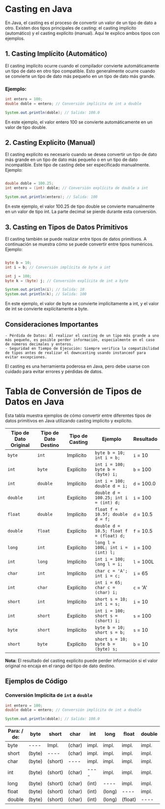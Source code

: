 # Casting en Java

En Java, el casting es el proceso de convertir un valor de un tipo de dato a otro. Existen dos tipos principales de casting: el casting implícito (automático) y el casting explícito (manual). Aquí te explico ambos tipos con ejemplos.

## 1. Casting Implícito (Automático)

El casting implícito ocurre cuando el compilador convierte automáticamente un tipo de dato en otro tipo compatible. Esto generalmente ocurre cuando se convierte un tipo de dato más pequeño en un tipo de dato más grande.

### Ejemplo:

```java
int entero = 100;
double doble = entero; // Conversión implícita de int a double

System.out.println(doble); // Salida: 100.0
```

En este ejemplo, el valor entero 100 se convierte automáticamente en un valor de tipo double.

## 2. Casting Explícito (Manual)

El casting explícito es necesario cuando se desea convertir un tipo de dato más grande en un tipo de dato más pequeño o en un tipo de dato incompatible. Este tipo de casting debe ser especificado manualmente.
Ejemplo:

```java

double doble = 100.25;
int entero = (int) doble; // Conversión explícita de double a int

System.out.println(entero); // Salida: 100
```

En este ejemplo, el valor 100.25 de tipo double se convierte manualmente en un valor de tipo int. La parte decimal se pierde durante esta conversión.

## 3. Casting en Tipos de Datos Primitivos

El casting también se puede realizar entre tipos de datos primitivos. A continuación se muestra cómo se puede convertir entre tipos numéricos.
Ejemplo:

```java

byte b = 10;
int i = b; // Conversión implícita de byte a int

int j = 100;
byte k = (byte) j; // Conversión explícita de int a byte

System.out.println(i); // Salida: 10
System.out.println(k); // Salida: 100
```

En este ejemplo, el valor de byte se convierte implícitamente a int, y el valor de int se convierte explícitamente a byte.

## Consideraciones Importantes

    - Pérdida de Datos: Al realizar el casting de un tipo más grande a uno más pequeño, es posible perder información, especialmente en el caso de números decimales y enteros.
    - Seguridad en Tiempo de Ejecución: Siempre verifica la compatibilidad de tipos antes de realizar el downcasting usando instanceof para evitar excepciones.

El casting es una herramienta poderosa en Java, pero debe usarse con cuidado para evitar errores y pérdidas de datos.

# Tabla de Conversión de Tipos de Datos en Java

Esta tabla muestra ejemplos de cómo convertir entre diferentes tipos de datos primitivos en Java utilizando casting implícito y explícito.

| Tipo de Dato Original | Tipo de Dato Destino | Tipo de Casting     | Ejemplo                                                      | Resultado         |
|-----------------------|----------------------|---------------------|--------------------------------------------------------------|-------------------|
| `byte`                | `int`                | Implícito           | `byte b = 10; int i = b;`                                     | `i` = 10          |
| `int`                 | `byte`               | Explícito           | `int i = 100; byte b = (byte) i;`                             | `b` = 100         |
| `int`                 | `double`             | Implícito           | `int i = 100; double d = i;`                                  | `d` = 100.0       |
| `double`              | `int`                | Explícito           | `double d = 100.25; int i = (int) d;`                         | `i` = 100         |
| `float`               | `double`             | Implícito           | `float f = 10.5f; double d = f;`                              | `d` = 10.5        |
| `double`              | `float`              | Explícito           | `double d = 10.5; float f = (float) d;`                       | `f` = 10.5        |
| `long`                | `int`                | Explícito           | `long l = 100L; int i = (int) l;`                             | `i` = 100         |
| `int`                 | `long`               | Implícito           | `int i = 100; long l = i;`                                    | `l` = 100L        |
| `char`                | `int`                | Implícito           | `char c = 'A'; int i = c;`                                    | `i` = 65          |
| `int`                 | `char`               | Explícito           | `int i = 65; char c = (char) i;`                              | `c` = 'A'         |
| `short`               | `int`                | Implícito           | `short s = 10; int i = s;`                                    | `i` = 10          |
| `int`                 | `short`              | Explícito           | `int i = 100; short s = (short) i;`                           | `s` = 100         |
| `byte`                | `short`              | Implícito           | `byte b = 10; short s = b;`                                   | `s` = 10          |
| `short`               | `byte`               | Explícito           | `short s = 10; byte b = (byte) s;`                            | `b` = 10          |

**Nota:** El resultado del casting explícito puede perder información si el valor original no encaja en el rango del tipo de dato destino.

## Ejemplos de Código

### Conversión Implícita de `int` a `double`

```java
int entero = 100;
double doble = entero; // Conversión implícita de int a double

System.out.println(doble); // Salida: 100.0
```
| Para: / de:  |  byte  |  short  |  char  |  int  | long   |  float  | double |
|--------|--------|---------|--------|-------|--------|---------|--------|
| byte   |  ----  |  Impl.  | (char) | impl. | impl.  |  impl.  | impl.  |
| short  | (byte) |  ----   | (char) | impl. | impl.  |  impl.  | impl.  |
| char   | (byte) | (short) |  ----  | impl. | impl.  |  impl.  | impl.  |
| int    | (byte) | (short) | (char) | ----  | impl.  |  impl.  | impl.  |
| long   | (byte) | (short) | (char) | (int) |  ----  |  impl.  | impl.  |
| float  | (byte) | (short) | (char) | (int) | (long) |  ----   | impl.  |
| double | (byte) | (short) | (char) | (int) | (long) | (float) |  ----  |